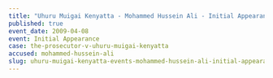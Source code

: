 ```yaml
---
title: "Uhuru Muigai Kenyatta - Mohammed Hussein Ali - Initial Appearance"
published: true
event_date: 2009-04-08
event: Initial Appearance
case: the-prosecutor-v-uhuru-muigai-kenyatta
accused: mohammed-hussein-ali
slug: uhuru-muigai-kenyatta-events-mohammed-hussein-ali-initial-appearance
---
```

